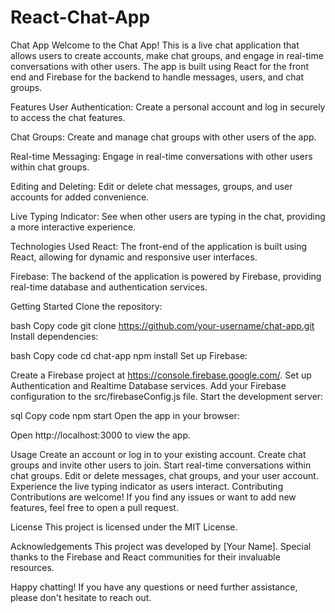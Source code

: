 # React-Chat-App
Chat App
Welcome to the Chat App! This is a live chat application that allows users to create accounts, make chat groups, and engage in real-time conversations with other users. The app is built using React for the front end and Firebase for the backend to handle messages, users, and chat groups.

Features
User Authentication: Create a personal account and log in securely to access the chat features.

Chat Groups: Create and manage chat groups with other users of the app.

Real-time Messaging: Engage in real-time conversations with other users within chat groups.

Editing and Deleting: Edit or delete chat messages, groups, and user accounts for added convenience.

Live Typing Indicator: See when other users are typing in the chat, providing a more interactive experience.

Technologies Used
React: The front-end of the application is built using React, allowing for dynamic and responsive user interfaces.

Firebase: The backend of the application is powered by Firebase, providing real-time database and authentication services.

Getting Started
Clone the repository:

bash
Copy code
git clone https://github.com/your-username/chat-app.git
Install dependencies:

bash
Copy code
cd chat-app
npm install
Set up Firebase:

Create a Firebase project at https://console.firebase.google.com/.
Set up Authentication and Realtime Database services.
Add your Firebase configuration to the src/firebaseConfig.js file.
Start the development server:

sql
Copy code
npm start
Open the app in your browser:

Open http://localhost:3000 to view the app.

Usage
Create an account or log in to your existing account.
Create chat groups and invite other users to join.
Start real-time conversations within chat groups.
Edit or delete messages, chat groups, and your user account.
Experience the live typing indicator as users interact.
Contributing
Contributions are welcome! If you find any issues or want to add new features, feel free to open a pull request.

License
This project is licensed under the MIT License.

Acknowledgements
This project was developed by [Your Name]. Special thanks to the Firebase and React communities for their invaluable resources.

Happy chatting! If you have any questions or need further assistance, please don't hesitate to reach out.

